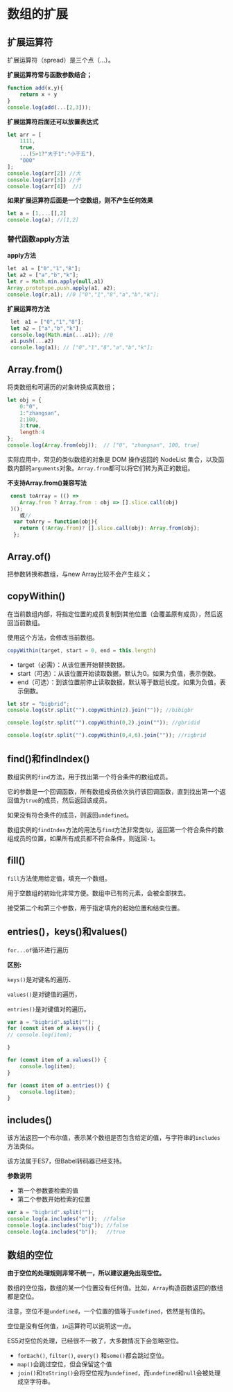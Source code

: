 # 数组的扩展

## 扩展运算符

扩展运算符（spread）是三个点（...）。

**扩展运算符常与函数参数结合；**

```js
function add(x,y){
	return x + y 
}
console.log(add(...[2,3]));
```

**扩展运算符后面还可以放置表达式**

```js
let arr = [
    1111,
    true,
    ...(5>1?"大于1":"小于五"),
    "000"
];
console.log(arr[2]) //大
console.log(arr[3]) //于
console.log(arr[4])  //1
```

**如果扩展运算符后面是一个空数组，则不产生任何效果**

```js
let a = [1,...[],2]
console.log(a); //[1,2]
```



### 替代函数apply方法

**apply方法**

```js
let　a1 = ["0","1","8"];
let a2 = ["a","b","k"];
let r = Math.min.apply(null,a1)
Array.prototype.push.apply(a1, a2);
console.log(r,a1); //0 ["0","1","8","a","b","k"];
```

**扩展运算符方法**

```js
 let　a1 = ["0","1","8"];
 let a2 = ["a","b","k"];
 console.log(Math.min(...a1)); //0
 a1.push(...a2) 
 console.log(a1); // ["0","1","8","a","b","k"];
```



## Array.from()

将类数组和可遍历的对象转换成真数组；

```js
let obj = {
    0:"0",
    1:"zhangsan",
    2:100,
    3:true,
    length:4
}; 
console.log(Array.from(obj));  // ["0", "zhangsan", 100, true]
```

实际应用中，常见的类似数组的对象是 DOM 操作返回的 NodeList 集合，以及函数内部的`arguments`对象。`Array.from`都可以将它们转为真正的数组。

**不支持Array.from()兼容写法**

```js
 const toArray = (() =>
 	Array.from ? Array.from : obj => [].slice.call(obj)
 )();
 	或//
  var toArry = function(obj){
  	return (!Array.from)? [].slice.call(obj): Array.from(obj);
  };
```



## Array.of()

把参数转换称数组，与new Array比较不会产生歧义；



## copyWithin()

在当前数组内部，将指定位置的成员复制到其他位置（会覆盖原有成员），然后返回当前数组。

使用这个方法，会修改当前数组。

```js
copyWithin(target, start = 0, end = this.length)
```

- target（必需）：从该位置开始替换数据。
- start（可选）：从该位置开始读取数据，默认为0。如果为负值，表示倒数。
- end（可选）：到该位置前停止读取数据，默认等于数组长度。如果为负值，表示倒数。

```js
let str = "bigbrid";
console.log(str.split("").copyWithin(2).join("")); //bibigbr

console.log(str.split("").copyWithin(0,2).join("")); //gbridid

console.log(str.split("").copyWithin(0,4,6).join("")); //rigbrid
```



## find()和findIndex()

数组实例的`find`方法，用于找出第一个符合条件的数组成员。

它的参数是一个回调函数，所有数组成员依次执行该回调函数，直到找出第一个返回值为`true`的成员，然后返回该成员。

如果没有符合条件的成员，则返回`undefined`。

数组实例的`findIndex`方法的用法与`find`方法非常类似，返回第一个符合条件的数组成员的位置，如果所有成员都不符合条件，则返回`-1`。



## fill()

`fill`方法使用给定值，填充一个数组。

用于空数组的初始化非常方便。数组中已有的元素，会被全部抹去。

接受第二个和第三个参数，用于指定填充的起始位置和结束位置。



## entries()，keys()和values()

`for...of`循环进行遍历

**区别:**

`keys()`是对键名的遍历、

`values()`是对键值的遍历，

`entries()`是对键值对的遍历。

```js
var a = "bigbrid".split("");
for (const item of a.keys()) {
// console.log(item);

}

for (const item of a.values()) {
	console.log(item);
}

for (const item of a.entries()) {
	console.log(item);
}
```



## includes()

该方法返回一个布尔值，表示某个数组是否包含给定的值，与字符串的`includes`方法类似。

该方法属于ES7，但Babel转码器已经支持。

**参数说明**

- 第一个参数要检索的值
- 第二个参数开始检索的位置

```js
var a = "bigbrid".split("");
console.log(a.includes("e"));  //false
console.log(a.includes("big")); //false
console.log(a.includes("b"));   //true
```

## 数组的空位

**由于空位的处理规则非常不统一，所以建议避免出现空位。**

数组的空位指，数组的某一个位置没有任何值。比如，`Array`构造函数返回的数组都是空位。

注意，空位不是`undefined`，一个位置的值等于`undefined`，依然是有值的。

空位是没有任何值，`in`运算符可以说明这一点。

ES5对空位的处理，已经很不一致了，大多数情况下会忽略空位。

- `forEach()`, `filter()`, `every()` 和`some()`都会跳过空位。
- `map()`会跳过空位，但会保留这个值
- `join()`和`toString()`会将空位视为`undefined`，而`undefined`和`null`会被处理成空字符串。

